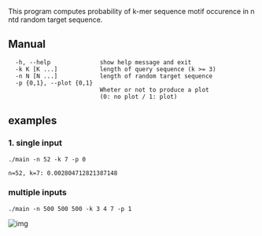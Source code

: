This program computes probability of k-mer sequence motif occurence in n ntd random target sequence.

## Manual
```
  -h, --help              show help message and exit
  -k K [K ...]            length of query sequence (k >= 3)
  -n N [N ...]            length of random target sequence
  -p {0,1}, --plot {0,1}
                          Wheter or not to produce a plot
                          (0: no plot / 1: plot)
```

## examples
### 1. single input
```
./main -n 52 -k 7 -p 0
```

`n=52, k=7: 0.002804712821387148`

### multiple inputs
```
./main -n 500 500 500 -k 3 4 7 -p 1
```

![img]()
